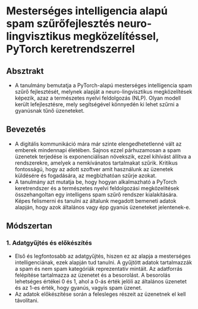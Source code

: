 ﻿# Mesterséges intelligencia alapú spam szűrőfejlesztés neuro-lingvisztikus megközelítéssel, PyTorch keretrendszerrel

## Absztrakt

-   A tanulmány bemutatja a PyTorch-alapú mesterséges intelligencia spam szűrő fejlesztését, melynek alapját a neuro-lingvisztikus megközelítések képezik, azaz a természetes nyelvi feldolgozás (NLP). Olyan modell került lefejlesztésre, mely segítségével könnyedén ki lehet szűrni a gyanúsnak tűnő üzeneteket.

## Bevezetés

-   A digitális kommunikáció mára már szinte elengedhetetlenné vált az emberek mindennapi életében. Sajnos ezzel párhuzamosan a spam üzenetek terjedése is exponenciálisan növekszik, ezzel kihívást állítva a rendszerekre, amelyek a nemkívánatos tartalmakat szűrik. Kritikus fontosságú, hogy az adott szoftver amit használunk az üzenetek küldésére és fogadására, az megbízhatóan szűrje azokat.
-   A tanulmány azt mutatja be, hogy hogyan alkalmazható a PyTorch keretrendszer és a természetes nyelvi feldolgozási megközelítések összehangoltan egy intelligens spam szűrő rendszer kialakítására. Képes felismerni és tanulni az általunk megadott bemeneti adatok alapján, hogy azok általános vagy épp gyanús üzeneteket jelentenek-e.

## Módszertan

### 1. Adatgyűjtés és előkészítés

-   Első és legfontosabb az adatgyűjtés, hiszen ez az alapja a mesterséges intelligenciának, ezek alapján tud tanulni. A gyűjtött adatok tartalmazzák a spam és nem spam kategóriák reprezentatív mintáit. Az adatforrás felépítése tartalmazza az üzenetet és a besorolást. A besorolás lehetséges értékei 0 és 1, ahol a 0-ás érték jelöli az általános üzenetet és az 1-es érték, hogy gyanús, vagyis spam üzenet.
-   Az adatok előkészítése során a felesleges részeit az üzenetnek el kell távolítani.
